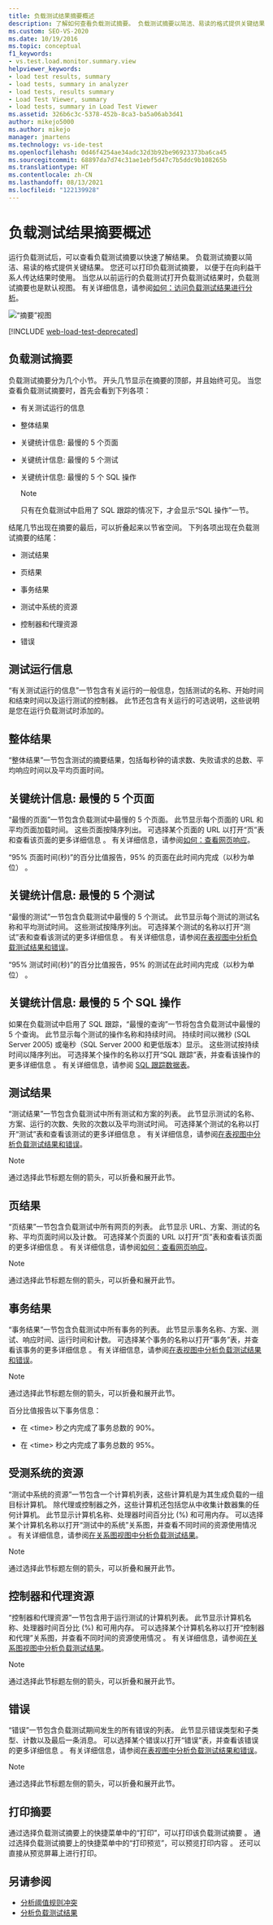 ```yaml
---
title: 负载测试结果摘要概述
description: 了解如何查看负载测试摘要。 负载测试摘要以简洁、易读的格式提供关键结果。
ms.custom: SEO-VS-2020
ms.date: 10/19/2016
ms.topic: conceptual
f1_keywords:
- vs.test.load.monitor.summary.view
helpviewer_keywords:
- load test results, summary
- load tests, summary in analyzer
- load tests, results summary
- Load Test Viewer, summary
- load tests, summary in Load Test Viewer
ms.assetid: 326b6c3c-5378-452b-8ca3-ba5a06ab3d41
author: mikejo5000
ms.author: mikejo
manager: jmartens
ms.technology: vs-ide-test
ms.openlocfilehash: 0d46f4254ae34adc32d3b92be96923373ba6ca45
ms.sourcegitcommit: 68897da7d74c31ae1ebf5d47c7b5ddc9b108265b
ms.translationtype: HT
ms.contentlocale: zh-CN
ms.lasthandoff: 08/13/2021
ms.locfileid: "122139928"
---
```

# <a name="load-test-results-summary-overview"></a>负载测试结果摘要概述

运行负载测试后，可以查看负载测试摘要以快速了解结果。 负载测试摘要以简洁、易读的格式提供关键结果。 您还可以打印负载测试摘要， 以便于在向利益干系人传达结果时使用。 当您从以前运行的负载测试打开负载测试结果时，负载测试摘要也是默认视图。 有关详细信息，请参阅[如何：访问负载测试结果进行分析](../test/how-to-access-load-test-results-for-analysis.md)。

![“摘要”视图](../test/media/ltest_summaryview.png)

[!INCLUDE [web-load-test-deprecated](includes/web-load-test-deprecated.md)]

## <a name="the-load-test-summary"></a>负载测试摘要

负载测试摘要分为几个小节。 开头几节显示在摘要的顶部，并且始终可见。 当您查看负载测试摘要时，首先会看到下列各项：

- 有关测试运行的信息

- 整体结果

- 关键统计信息: 最慢的 5 个页面

- 关键统计信息: 最慢的 5 个测试

- 关键统计信息: 最慢的 5 个 SQL 操作

    > [!NOTE]
    > 只有在负载测试中启用了 SQL 跟踪的情况下，才会显示“SQL 操作”一节。

结尾几节出现在摘要的最后，可以折叠起来以节省空间。 下列各项出现在负载测试摘要的结尾：

- 测试结果

- 页结果

- 事务结果

- 测试中系统的资源

- 控制器和代理资源

- 错误

## <a name="test-run-information"></a>测试运行信息

“有关测试运行的信息”一节包含有关运行的一般信息，包括测试的名称、开始时间和结束时间以及运行测试的控制器。 此节还包含有关运行的可选说明，这些说明是您在运行负载测试时添加的。

## <a name="overall-results"></a>整体结果

“整体结果”一节包含测试的摘要结果，包括每秒钟的请求数、失败请求的总数、平均响应时间以及平均页面时间。

## <a name="key-statistic-top-5-slowest-pages"></a>关键统计信息: 最慢的 5 个页面

“最慢的页面”一节包含负载测试中最慢的 5 个页面。 此节显示每个页面的 URL 和平均页面加载时间。 这些页面按降序列出。 可选择某个页面的 URL 以打开“页”表和查看该页面的更多详细信息  。 有关详细信息，请参阅[如何：查看网页响应](../test/how-to-view-web-page-response-time-in-a-load-test.md)。

“95% 页面时间(秒)”的百分比值报告，95% 的页面在此时间内完成（以秒为单位）  。

## <a name="key-statistic-top-5-slowest-tests"></a>关键统计信息: 最慢的 5 个测试

“最慢的测试”一节包含负载测试中最慢的 5 个测试。 此节显示每个测试的测试名称和平均测试时间。 这些测试按降序列出。 可选择某个测试的名称以打开“测试”表和查看该测试的更多详细信息  。 有关详细信息，请参阅[在表视图中分析负载测试结果和错误](../test/analyze-load-test-results-and-errors-in-the-tables-view.md)。

“95% 测试时间(秒)”的百分比值报告，95% 的测试在此时间内完成（以秒为单位）  。

## <a name="key-statistic-top-5-slowest-sql-operations"></a>关键统计信息: 最慢的 5 个 SQL 操作

如果在负载测试中启用了 SQL 跟踪，“最慢的查询”一节将包含负载测试中最慢的 5 个查询。 此节显示每个测试的操作名称和持续时间。 持续时间以微秒 (SQL Server 2005) 或毫秒（SQL Server 2000 和更低版本）显示。 这些测试按持续时间以降序列出。 可选择某个操作的名称以打开“SQL 跟踪”表，并查看该操作的更多详细信息  。 有关详细信息，请参阅 [SQL 跟踪数据表](../test/analyze-load-test-results-and-errors-in-the-tables-view.md#the-sql-trace-data-table)。

## <a name="test-results"></a>测试结果

“测试结果”一节包含负载测试中所有测试和方案的列表。 此节显示测试的名称、方案、运行的次数、失败的次数以及平均测试时间。 可选择某个测试的名称以打开“测试”表和查看该测试的更多详细信息  。 有关详细信息，请参阅[在表视图中分析负载测试结果和错误](../test/analyze-load-test-results-and-errors-in-the-tables-view.md)。

> [!NOTE]
> 通过选择此节标题左侧的箭头，可以折叠和展开此节。

## <a name="page-results"></a>页结果

“页结果”一节包含负载测试中所有网页的列表。 此节显示 URL、方案、测试的名称、平均页面时间以及计数。 可选择某个页面的 URL 以打开“页”表和查看该页面的更多详细信息  。 有关详细信息，请参阅[如何：查看网页响应](../test/how-to-view-web-page-response-time-in-a-load-test.md)。

> [!NOTE]
> 通过选择此节标题左侧的箭头，可以折叠和展开此节。

## <a name="transaction-results"></a>事务结果

“事务结果”一节包含负载测试中所有事务的列表。 此节显示事务名称、方案、测试、响应时间、运行时间和计数。 可选择某个事务的名称以打开“事务”表，并查看该事务的更多详细信息  。 有关详细信息，请参阅[在表视图中分析负载测试结果和错误](../test/analyze-load-test-results-and-errors-in-the-tables-view.md)。

> [!NOTE]
> 通过选择此节标题左侧的箭头，可以折叠和展开此节。

百分比值报告以下事务信息：

- 在 \<time> 秒之内完成了事务总数的 90%。

- 在 \<time> 秒之内完成了事务总数的 95%。

## <a name="system-under-test-resources"></a>受测系统的资源

“测试中系统的资源”一节包含一个计算机列表，这些计算机是为其生成负载的一组目标计算机。 除代理或控制器之外，这些计算机还包括您从中收集计数器集的任何计算机。 此节显示计算机名称、处理器时间百分比 (%) 和可用内存。 可以选择某个计算机名称以打开“测试中的系统”关系图，并查看不同时间的资源使用情况  。 有关详细信息，请参阅[在关系图视图中分析负载测试结果](../test/analyze-load-test-results-in-the-graphs-view.md)。

> [!NOTE]
> 通过选择此节标题左侧的箭头，可以折叠和展开此节。

## <a name="controller-and-agent-resources"></a>控制器和代理资源

“控制器和代理资源”一节包含用于运行测试的计算机列表。 此节显示计算机名称、处理器时间百分比 (%) 和可用内存。 可以选择某个计算机名称以打开“控制器和代理”关系图，并查看不同时间的资源使用情况  。 有关详细信息，请参阅[在关系图视图中分析负载测试结果](../test/analyze-load-test-results-in-the-graphs-view.md)。

> [!NOTE]
> 通过选择此节标题左侧的箭头，可以折叠和展开此节。

## <a name="errors"></a>错误

“错误”一节包含负载测试期间发生的所有错误的列表。 此节显示错误类型和子类型、计数以及最后一条消息。 可以选择某个错误以打开“错误”表，并查看该错误的更多详细信息  。 有关详细信息，请参阅[在表视图中分析负载测试结果和错误](../test/analyze-load-test-results-and-errors-in-the-tables-view.md)。

> [!NOTE]
> 通过选择此节标题左侧的箭头，可以折叠和展开此节。

## <a name="print-a-summary"></a>打印摘要

通过选择负载测试摘要上的快捷菜单中的“打印”，可以打印该负载测试摘要  。 通过选择负载测试摘要上的快捷菜单中的“打印预览”，可以预览打印内容  。 还可以直接从预览屏幕上进行打印。

## <a name="see-also"></a>另请参阅

- [分析阈值规则冲突](../test/analyze-threshold-rule-violations-in-load-tests.md)
- [分析负载测试结果](../test/analyze-load-test-results-using-the-load-test-analyzer.md)
